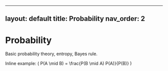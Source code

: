 
---
layout: default
title: Probability
nav_order: 2
---

# Probability

Basic probability theory, entropy, Bayes rule.

Inline example: \( P(A \mid B) = \frac{P(B \mid A) P(A)}{P(B)} \)
